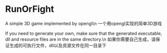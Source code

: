 # RunOrFight
A simple 3D game implemented by opengl\n
一个用opengl实现的简单3D游戏

If you need to generate your own, make sure that the generated executable, dll and resource files are in the same directory.\n
如果你需要自己生成，请保证生成的可执行文件，dll以及资源文件在同一目录下
